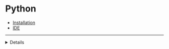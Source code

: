 # Python
+ [Installation](https://www.python.org/downloads)
+ [IDE](https://www.jetbrains.com/pycharm/download)
***

<details>
    
  <details>
    <summary>Data Types</summary>
    
      ```python
        int     # 0
        float   # 1.2
        complex # 3 + 4j
        str     # "", '', """""", ''''''
        list    # []
        tuple   # ()
        bool    # True, False
        set     # {0, 1.2, 3+4j}
        dict    # {}, {'key':"value"}
      ```
  
  </details>
</details>
